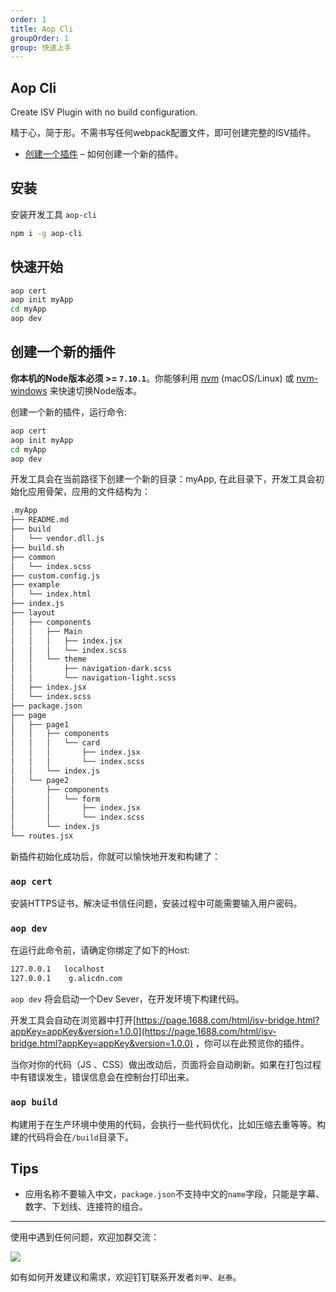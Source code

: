 ```yaml
---
order: 1
title: Aop Cli
groupOrder: 1
group: 快速上手
---
```


## Aop Cli

Create ISV Plugin with no build configuration.

精于心，简于形。不需书写任何webpack配置文件，即可创建完整的ISV插件。
* [创建一个插件](#creating-an-plugin) – 如何创建一个新的插件。


## 安装
安装开发工具 `aop-cli`

```sh
npm i -g aop-cli
```

## 快速开始

```sh
aop cert
aop init myApp
cd myApp
aop dev
```

## 创建一个新的插件

**你本机的Node版本必须 >= `7.10.1`**。你能够利用 [nvm](https://github.com/creationix/nvm#installation) (macOS/Linux) 或 [nvm-windows](https://github.com/coreybutler/nvm-windows#node-version-manager-nvm-for-windows) 来快速切换Node版本。

创建一个新的插件，运行命令:

```sh
aop cert
aop init myApp
cd myApp
aop dev

````

开发工具会在当前路径下创建一个新的目录：myApp, 在此目录下，开发工具会初始化应用骨架，应用的文件结构为：


```sh
.myApp
├── README.md
├── build
│   └── vendor.dll.js
├── build.sh
├── common
│   └── index.scss
├── custom.config.js
├── example
│   └── index.html
├── index.js
├── layout
│   ├── components
│   │   ├── Main
│   │   │   ├── index.jsx
│   │   │   └── index.scss
│   │   └── theme
│   │       ├── navigation-dark.scss
│   │       └── navigation-light.scss
│   ├── index.jsx
│   └── index.scss
├── package.json
├── page
│   ├── page1
│   │   ├── components
│   │   │   └── card
│   │   │       ├── index.jsx
│   │   │       └── index.scss
│   │   └── index.js
│   └── page2
│       ├── components
│       │   └── form
│       │       ├── index.jsx
│       │       └── index.scss
│       └── index.js
└── routes.jsx

```


新插件初始化成功后，你就可以愉快地开发和构建了：

### `aop cert`

安装HTTPS证书，解决证书信任问题，安装过程中可能需要输入用户密码。


### `aop dev`

在运行此命令前，请确定你绑定了如下的Host:
```sh
127.0.0.1	localhost
127.0.0.1    g.alicdn.com
```

`aop dev` 将会启动一个Dev Sever，在开发环境下构建代码。<br>

开发工具会自动在浏览器中打开[https://page.1688.com/html/isv-bridge.html?appKey=appKey&version=1.0.0](https://page.1688.com/html/isv-bridge.html?appKey=appKey&version=1.0.0) ，你可以在此预览你的插件。

当你对你的代码（JS 、CSS）做出改动后，页面将会自动刷新。如果在打包过程中有错误发生，错误信息会在控制台打印出来。


### `aop build`

构建用于在生产环境中使用的代码，会执行一些代码优化，比如压缩去重等等。构建的代码将会在`/build`目录下。


## Tips 

- 应用名称不要输入中文，`package.json`不支持中文的`name`字段，只能是字幕、数字、下划线、连接符的组合。


---

使用中遇到任何问题，欢迎加群交流：

![](https://img.alicdn.com/tfs/TB1jsGahx9YBuNjy0FfXXXIsVXa-364-480.png)

如有如何开发建议和需求，欢迎钉钉联系开发者`刘甲`、`赵泰`。
